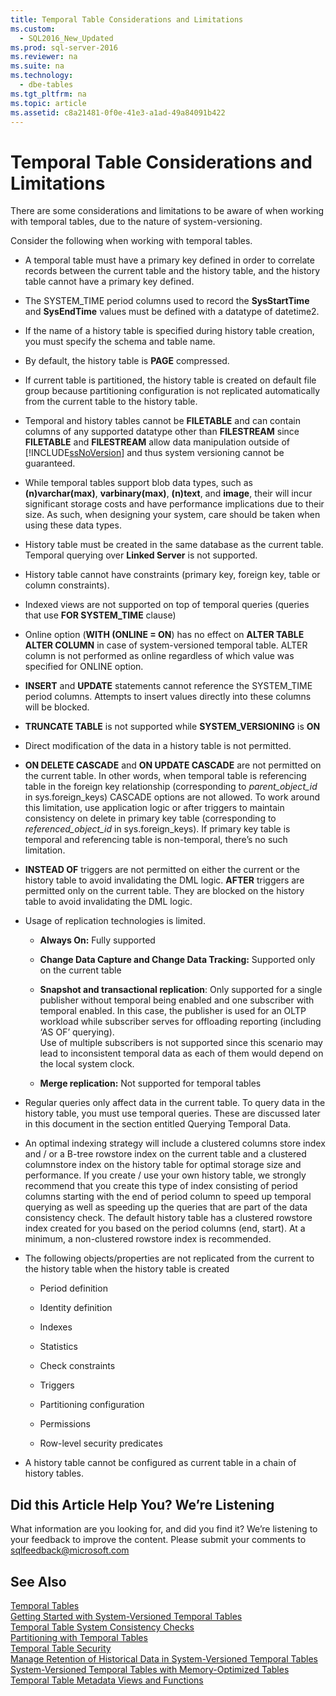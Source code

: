 ```yaml
---
title: Temporal Table Considerations and Limitations
ms.custom: 
  - SQL2016_New_Updated
ms.prod: sql-server-2016
ms.reviewer: na
ms.suite: na
ms.technology: 
  - dbe-tables
ms.tgt_pltfrm: na
ms.topic: article
ms.assetid: c8a21481-0f0e-41e3-a1ad-49a84091b422
---
```

# Temporal Table Considerations and Limitations
  There are some considerations and limitations to be aware of when working with temporal tables, due to the nature of system\-versioning.  
  
 Consider the following when working with temporal tables.  
  
-   A temporal table must have a primary key defined in order to correlate records between the current table and the history table, and the history table cannot have a primary key defined.  
  
-   The SYSTEM\_TIME period columns used to record the **SysStartTime** and **SysEndTime** values must be defined with a datatype of datetime2.  
  
-   If the name of a history table is specified during history table creation, you must specify the schema and table name.  
  
-   By default, the history table is **PAGE** compressed.  
  
-   If current table is partitioned, the history table is created on default file group because partitioning configuration is not replicated automatically from the current table to the history table.  
  
-   Temporal and history tables cannot be **FILETABLE** and can contain columns of any supported datatype other than **FILESTREAM** since **FILETABLE** and **FILESTREAM** allow data manipulation outside of [!INCLUDE[ssNoVersion](../../Token\Other/ssNoVersion_md.md)] and thus system versioning cannot be guaranteed.  
  
-   While temporal tables support blob data types, such as **\(n\)varchar\(max\)**, **varbinary\(max\)**, **\(n\)text**, and **image**, their will incur significant storage costs and have performance implications due to their size. As such, when designing your system, care should be taken when using these data types.  
  
-   History table must be created in the same database as the current table. Temporal querying over **Linked Server** is not supported.  
  
-   History table cannot have constraints \(primary key, foreign key, table or column constraints\).  
  
-   Indexed views are not supported on top of temporal queries \(queries that use **FOR SYSTEM\_TIME** clause\)  
  
-   Online option \(**WITH \(ONLINE \= ON**\) has no effect on **ALTER TABLE ALTER COLUMN** in case of system\-versioned temporal table. ALTER column is not performed as online regardless of which value was specified for  ONLINE option.  
  
-   **INSERT** and **UPDATE** statements cannot reference the SYSTEM\_TIME period columns. Attempts to insert values directly into these columns will be blocked.  
  
-   **TRUNCATE TABLE** is not supported while **SYSTEM\_VERSIONING** is **ON**  
  
-   Direct modification of the data in a history table is not permitted.  
  
-   **ON DELETE CASCADE** and **ON UPDATE CASCADE** are not permitted on the current table. In other words, when temporal table is referencing table in the foreign key relationship \(corresponding to *parent\_object\_id* in sys.foreign\_keys\) CASCADE options are not allowed. To work around this limitation, use application logic or after triggers to maintain consistency on delete in primary key table \(corresponding to  *referenced\_object\_id* in sys.foreign\_keys\). If primary key table is temporal and referencing table is non\-temporal, there’s no such  limitation.  
  
-   **INSTEAD OF** triggers are not permitted on either the current or the history table to avoid invalidating the DML logic. **AFTER** triggers are permitted only on the current table. They are blocked on the history table to avoid invalidating the DML logic.  
  
-   Usage of replication technologies is limited.  
  
    -   **Always On:** Fully supported  
  
    -   **Change Data Capture and Change Data Tracking:** Supported only on the current table  
  
    -   **Snapshot and transactional replication**: Only supported for a single publisher without temporal being enabled and one subscriber with temporal enabled. In this case, the publisher is used for an OLTP workload while subscriber serves for offloading reporting \(including ‘AS OF’ querying\).    
        Use of multiple subscribers is not supported since this scenario may lead to inconsistent temporal data as each of them would depend on the local system clock.  
  
    -   **Merge replication:** Not supported for temporal tables  
  
-   Regular queries only affect data in the current table. To query data in the history table, you must use temporal queries. These are discussed later in this document in the section entitled Querying Temporal Data.  
  
-   An optimal indexing strategy will include a clustered columns store index and \/ or a B\-tree rowstore index on the current table and a clustered columnstore index on the history table for optimal storage size and performance. If you create \/ use your own history table, we strongly recommend that you create this type of index consisting of period columns starting with the end of period column to speed up temporal querying as well as speeding up the queries that are part of the data consistency check. The default history table has a clustered rowstore index created for you based on the period columns \(end, start\). At a minimum, a non\-clustered rowstore index is recommended.  
  
-   The following objects\/properties are not replicated from the current to the history table when the history table is created  
  
    -   Period definition  
  
    -   Identity definition  
  
    -   Indexes  
  
    -   Statistics  
  
    -   Check constraints  
  
    -   Triggers  
  
    -   Partitioning configuration  
  
    -   Permissions  
  
    -   Row\-level security predicates  
  
-   A history table cannot be configured as current table in a chain of history tables.  
  
## Did this Article Help You? We’re Listening  
 What information are you looking for, and did you find it? We’re listening to your feedback to improve the content. Please submit your comments to [sqlfeedback@microsoft.com](mailto:sqlfeedback@microsoft.com?subject=Your%20feedback%20about%20the%20Temporal%20Table%20Considerations%20and%20Limitations%20page)  
  
## See Also  
 [Temporal Tables](../../Topics\TopicNameNotContainA/Temporal-Tables.md)   
 [Getting Started with System-Versioned Temporal Tables](../../Topics\TopicNameNotContainA/Getting-Started-with-System-Versioned-Temporal-Tables.md)   
 [Temporal Table System Consistency Checks](../../Topics\TopicNameNotContainA/Temporal-Table-System-Consistency-Checks.md)   
 [Partitioning with Temporal Tables](../../Topics\TopicNameNotContainA/Partitioning-with-Temporal-Tables.md)   
 [Temporal Table Security](../../Topics\TopicNameNotContainA/Temporal-Table-Security.md)   
 [Manage Retention of Historical Data in System-Versioned Temporal Tables](../../Topics\TopicNameNotContainA/Manage-Retention-of-Historical-Data-in-System-Versioned-Temporal-Tables.md)   
 [System-Versioned Temporal Tables with Memory-Optimized Tables](../../Topics\TopicNameNotContainA/System-Versioned-Temporal-Tables-with-Memory-Optimized-Tables.md)   
 [Temporal Table Metadata Views and Functions](../../Topics\TopicNameNotContainA/Temporal-Table-Metadata-Views-and-Functions.md)  
  
  